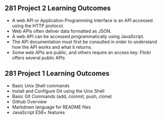 ## 281 Project 2 Learning Outcomes
 
- A web API or Application Programming Interface is an API accessed using the HTTP protocol.
- Web APIs often deliver data formatted as JSON.
- A web API can be accessed programmatically using JavaScript.
- The API documentation must first be consulted in order to
understand how the API works and what it returns.
- Some web APIs are public, and others require an access key. Flickr offers several public APIs

## 281 Project 1 Learning Outcomes

- Basic Unix Shell commands
- Install and Configure Git using the Unix Shell
- Basic Git Commands (add, commit, push, clone)
- Github Overview
- Markdown language for README files
- JavaScript ES6+ features
